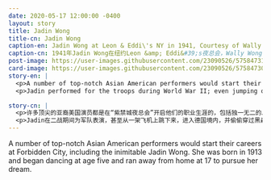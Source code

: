 ```yaml
---
date: 2020-05-17 12:00:00 -0400
layout: story
title: Jadin Wong
title-cn: Jadin Wong
caption-en: Jadin Wong at Leon & Eddi\'s NY in 1941, Courtesy of Wally Wong, In memory of Jadin Wong, Museum of Chinese in America (MOCA) Collection
caption-cn: 1941年Jadin Wong在纽约Leon &amp; Eddi&#39;s夜总会，Wally Wong捐赠，纪念Jadin Wong，美国华人博物馆（MOCA）馆藏
post-image: https://user-images.githubusercontent.com/23090526/57584731-a0a6e580-74ac-11e9-9e25-5a8a4f5cd859.jpg
card-image: https://user-images.githubusercontent.com/23090526/57584730-9f75b880-74ac-11e9-9fff-7ed2b46997f4.jpg
story-en: |
  <p>A number of top-notch Asian American performers would start their careers at Forbidden City, including the inimitable Jadin Wong. She was born in 1913 and began dancing at age five and ran away from home at 17 to pursue her dream. She began headlining as a dancer at the Forbidden City in 1938. Her brassy wit, showgirl glam, and sensational dancing would make her a national sensation, landing her a feature in <i>Life</i> magazine and inspire the role of Madame Liang in <i>Flower Drum Song</i>.</p>
  <p>Jadin performed for the troops during World War II; even jumping out of a plane going down in German territory and sneaking through the Black Forest to make her evening performance with Bob Hope for one performance. At the <i>China Doll</i> nightclub in New York City she was the first female Asian American performer in New York. She would eventually transition to comedy and Asian talent management. An unstoppable firecracker of a personality, Jadin Wong not only defied stereotypes to pave the way for Asian entertainers but actively dedicated the rest of her career to supporting emerging Asian talent until her passing in March 2010 at the age of 96.</p>

story-cn: |
  <p>许多顶尖的亚裔美国演员都是在“紫禁城夜总会”开启他们的职业生涯的，包括独一无二的Jadin Wong。她出生于1913年，5岁开始跳舞，17岁离开家去追求自己的梦想。1938年，她开始以舞蹈演员的身份成为“紫禁城”的门面。她大胆的智慧，女性的魅力，和精妙的舞技使得她成为了轰动全国的人物，登上了《生活》杂志的特写版面，并启发了音乐电影《花鼓戏》中Madame Liang这一角色。</p>
  <p>Jadin在二战期间为军队表演，甚至从一架飞机上跳下来，进入德国境内，并偷偷穿过黑森林，和鲍勃·霍普为军队进行了一场夜场演出。在纽约的中国娃娃夜总会，她成为了第一位在纽约演出的亚裔美国女性。最后，她转型到了喜剧和亚裔演员经纪管理领域。作为一个个性十足、势不可挡的爆破性人物，Jadin Wong不仅打破陈规，为亚洲艺人表演铺平了道路，而且她一直积极投身于支持亚洲新兴人才的事业，直到她在2010年3月以96岁高龄与世长辞。</p>
---
```


A number of top-notch Asian American performers would start their careers at Forbidden City, including the inimitable Jadin Wong. She was born in 1913 and began dancing at age five and ran away from home at 17 to pursue her dream.
